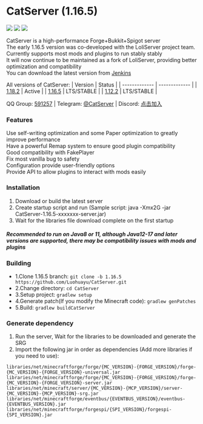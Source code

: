 # CatServer (1.16.5)
![](https://img.shields.io/badge/Minecraft-1.16.5-brightgreen.svg?colorB=469C00)
![](https://img.shields.io/badge/Forge-36.2.39-brightgreen.svg?colorB=469C00)
![](https://img.shields.io/badge/Spigot-1.16.5-brightgreen.svg?colorB=469C00)

CatServer is a high-performance Forge+Bukkit+Spigot server<br>
The early 1.16.5 version was co-developed with the LoliServer project team. Currently supports most mods and plugins to run stably stably<br>
It will now continue to be maintained as a fork of LoliServer, providing better optimization and compatibility<br>
You can download the latest version from [Jenkins](https://jenkins.rbqcloud.cn:30011/job/CatServer-1.16.5/lastSuccessfulBuild/)<br>

All versions of CatServer:
|    Version    |    Status     |
| ------------- | ------------- |
| [1.18.2](https://github.com/Luohuayu/CatServer/tree/1.18.2)  |  Active      |
| [1.16.5](https://github.com/Luohuayu/CatServer/tree/1.16.5)  |  LTS/STABLE  |
| [1.12.2](https://github.com/Luohuayu/CatServer/tree/1.12.2)  |  LTS/STABLE  |

QQ Group: [591257](https://jq.qq.com/?_wv=1027&k=5B5aKkW) | Telegram: [@CatServer](https://t.me/CatServer) | Discord: [点击加入](https://discord.gg/wvBJN4d)

### Features
Use self-writing optimization and some Paper optimization to greatly improve performance<br>
Have a powerful Remap system to ensure good plugin compatibility<br>
Good compatibility with FakePlayer<br>
Fix most vanilla bug to safety<br>
Configuration provide user-friendly options<br>
Provide API to allow plugins to interact with mods easily<br>

### Installation
1. Download or build the latest server
2. Create startup script and run (Sample script: java -Xmx2G -jar CatServer-1.16.5-xxxxxxx-server.jar)
3. Wait for the libraries file download complete on the first startup

##### Recommended to run on Java8 or 11, although Java12-17 and later versions are supported, there may be compatibility issues with mods and plugins

### Building
- 1.Clone 1.16.5 branch: `git clone -b 1.16.5 https://github.com/Luohuayu/CatServer.git`
- 2.Change directory: `cd CatServer`
- 3.Setup project: `gradlew setup`
- 4.Generate patch(If you modify the Minecraft code): `gradlew genPatches`
- 5.Build: `gradlew buildCatServer`

### Generate dependency
1. Run the server, Wait for the libraries to be downloaded and generate the SRG
2. Import the following jar in order as dependencies (Add more libraries if you need to use):
```
libraries/net/minecraftforge/forge/{MC_VERSION}-{FORGE_VERSION}/forge-{MC_VERSION}-{FORGE_VERSION}-universal.jar
libraries/net/minecraftforge/forge/{MC_VERSION}-{FORGE_VERSION}/forge-{MC_VERSION}-{FORGE_VERSION}-server.jar
libraries/net/minecraft/server/{MC_VERSION}-{MCP_VERSION}/server-{MC_VERSION}-{MCP_VERSION}-srg.jar
libraries/net/minecraftforge/eventbus/{EVENTBUS_VERSION}/eventbus-{EVENTBUS_VERSION}.jar
libraries/net/minecraftforge/forgespi/{SPI_VERSION}/forgespi-{SPI_VERSION}.jar
```
